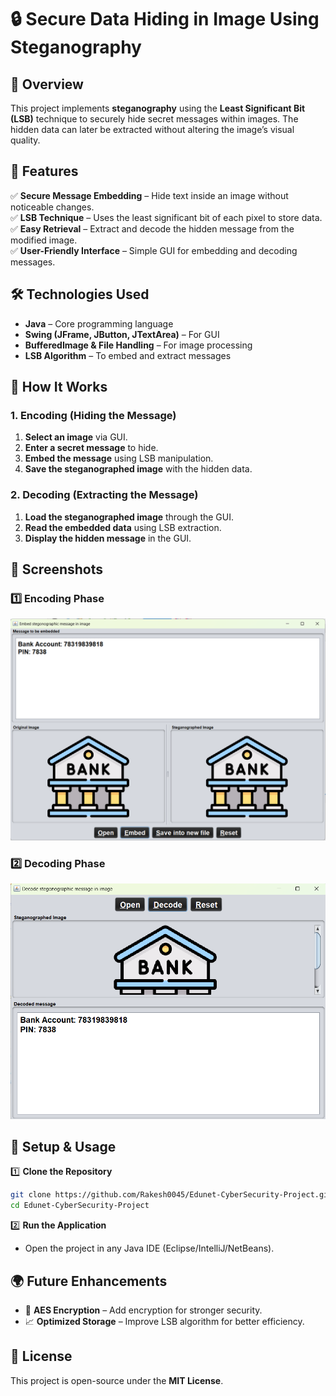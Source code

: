 
# 🔒 Secure Data Hiding in Image Using Steganography  

## 📌 Overview  
This project implements **steganography** using the **Least Significant Bit (LSB)** technique to securely hide secret messages within images. The hidden data can later be extracted without altering the image’s visual quality.  

## 🎯 Features  
✅ **Secure Message Embedding** – Hide text inside an image without noticeable changes.  
✅ **LSB Technique** – Uses the least significant bit of each pixel to store data.  
✅ **Easy Retrieval** – Extract and decode the hidden message from the modified image.  
✅ **User-Friendly Interface** – Simple GUI for embedding and decoding messages.  

## 🛠 Technologies Used  
- **Java** – Core programming language  
- **Swing (JFrame, JButton, JTextArea)** – For GUI  
- **BufferedImage & File Handling** – For image processing  
- **LSB Algorithm** – To embed and extract messages  

## 🚀 How It Works  
### **1. Encoding (Hiding the Message)**  
1. **Select an image** via GUI.  
2. **Enter a secret message** to hide.  
3. **Embed the message** using LSB manipulation.  
4. **Save the steganographed image** with the hidden data.  

### **2. Decoding (Extracting the Message)**  
1. **Load the steganographed image** through the GUI.  
2. **Read the embedded data** using LSB extraction.  
3. **Display the hidden message** in the GUI.  

## 📸 Screenshots  
### **1️⃣ Encoding Phase**  
![Encoding Screenshot](Image_Steganography/screenshots/Encoding.png)  

### **2️⃣ Decoding Phase**  
![Decoding Screenshot](Image_Steganography/screenshots/Decoding.png)  

## 🔧 Setup & Usage  
1️⃣ **Clone the Repository**  
```sh
git clone https://github.com/Rakesh0045/Edunet-CyberSecurity-Project.git
cd Edunet-CyberSecurity-Project
```

2️⃣ **Run the Application**  
- Open the project in any Java IDE (Eclipse/IntelliJ/NetBeans).  


## 🌍 Future Enhancements  
- 🔐 **AES Encryption** – Add encryption for stronger security.  
- 📈 **Optimized Storage** – Improve LSB algorithm for better efficiency.  

## 📝 License  
This project is open-source under the **MIT License**.  

 

